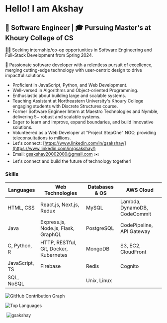 <!-- @format -->

# Hello! I am Akshay

## 💼 Software Engineer | 🎓 Pursuing Master's at Khoury College of CS

👨‍💻 Seeking internship/co-op opportunities in Software Engineering and Full-Stack Development from Spring 2024.

🚀 Passionate software developer with a relentless pursuit of excellence, merging cutting-edge technology with user-centric design to drive impactful solutions.

* Proficient in JavaScript, Python, and Web Development.
* Well-versed in Algorithms and Object-oriented Programming.
* Enthusiastic about building large and scalable systems.
* Teaching Assistant at Northeastern University's Khoury College engaging students with Discrete Structures course.
* Former Software Engineer Intern at Maestro Technologies and Nymble, delivering 5+ robust and scalable systems.
* Eager to learn and improve, expand boundaries, and build innovative solutions.
* Volunteered as a Web Developer at "Project StepOne" NGO, providing teleconsultations to millions.
* Let's connect: [https://www.linkedin.com/in/gsakshay/](https://www.linkedin.com/in/gsakshay/)
* Email: gsakshay20002000@gmail.com ✉️
* Let's connect and build the future of technology together!

### Skills

| Languages        | Web Technologies                        | Databases & OS     | AWS Cloud                    |
|------------------|-----------------------------------------|--------------------|------------------------------|
| HTML, CSS        | React.js, Next.js, Redux                | MySQL              | Lambda, DynamoDB, CodeCommit |
| Java             | Express.js, Node.js, Flask, GraphQL     | PostgreSQL         | CodePipeline, API Gateway    |
| C, Python, R     | HTTP, RESTful, Git, Docker, Kubernetes  | MongoDB            | S3, EC2, CloudFront          |
| JavaScript, TS   | Firebase                                | Redis              | Cognito                      |
| SQL, NoSQL       |                                         | Unix, Linux        |                              |


![GitHub Contribution Graph](https://github-readme-streak-stats.herokuapp.com/?user=gsakshay)

![Top Languages](https://github-readme-stats.vercel.app/api/top-langs/?username=gsakshay&layout=compact)

<p>&nbsp;<img src="https://github-readme-stats.vercel.app/api?username=gsakshay&show_icons=true&locale=en" alt="gsakshay" /></p>

